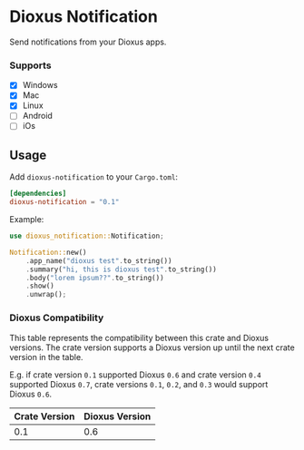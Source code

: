 # Dioxus Notification
Send notifications from your Dioxus apps.

### Supports
- [x] Windows
- [x] Mac
- [x] Linux
- [ ] Android
- [ ] iOs

## Usage
Add `dioxus-notification` to your `Cargo.toml`:
```toml
[dependencies]
dioxus-notification = "0.1"
```

Example:
```rs
use dioxus_notification::Notification;

Notification::new()
    .app_name("dioxus test".to_string())
    .summary("hi, this is dioxus test".to_string())
    .body("lorem ipsum??".to_string())
    .show()
    .unwrap();
```



### Dioxus Compatibility
This table represents the compatibility between this crate and Dioxus versions.
The crate version supports a Dioxus version up until the next crate version in the table.

E.g. if crate version `0.1` supported Dioxus `0.6` and crate version `0.4` supported Dioxus `0.7`, crate versions `0.1`, `0.2`, and `0.3` would support Dioxus `0.6`.

| Crate Version | Dioxus Version |
| ------------- | -------------- |
| 0.1           | 0.6            |